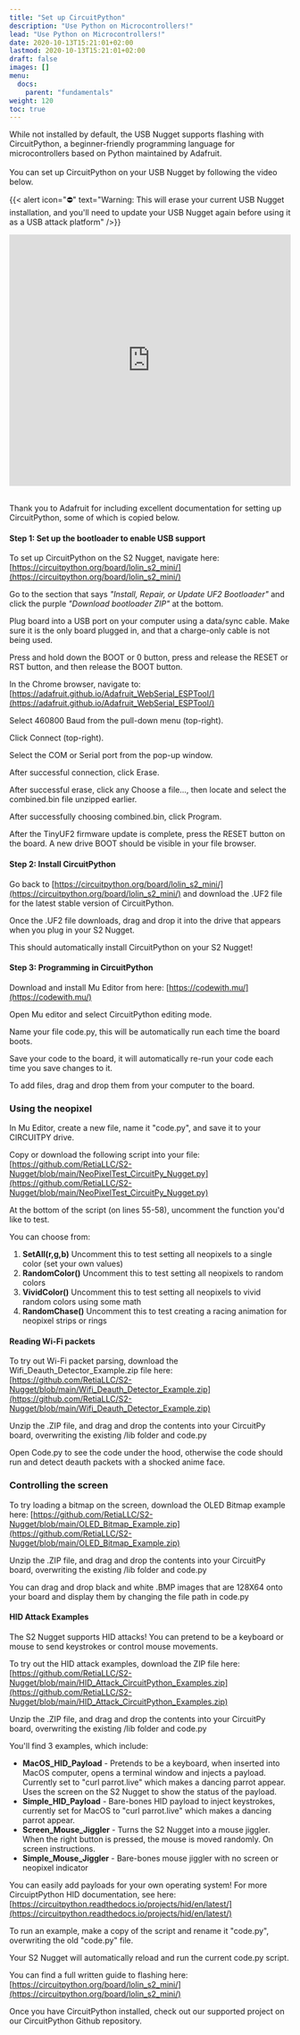 ```yaml
---
title: "Set up CircuitPython"
description: "Use Python on Microcontrollers!"
lead: "Use Python on Microcontrollers!"
date: 2020-10-13T15:21:01+02:00
lastmod: 2020-10-13T15:21:01+02:00
draft: false
images: []
menu:
  docs:
    parent: "fundamentals"
weight: 120
toc: true
---
```


While not installed by default, the USB Nugget supports flashing with CircuitPython, a beginner-friendly programming language for microcontrollers based on Python maintained by Adafruit. 
<br /><br />
You can set up CircuitPython on your USB Nugget by following the video below.

{{< alert icon="⛔️" text="Warning: This will erase your current USB Nugget installation, and you'll need to update your USB Nugget again before using it as a USB attack platform" />}}

<iframe width="100%" height="450" src="https://www.youtube.com/embed/8JJkAxRp8cw" title="YouTube video player" frameborder="0" allow="accelerometer; autoplay; clipboard-write; encrypted-media; gyroscope; picture-in-picture" allowfullscreen></iframe>
<br /><br />

Thank you to Adafruit for including excellent documentation for setting up CircuitPython, some of which is copied below.
#### Step 1: Set up the bootloader to enable USB support
To set up CircuitPython on the S2 Nugget, navigate here: [https://circuitpython.org/board/lolin_s2_mini/](https://circuitpython.org/board/lolin_s2_mini/)

Go to the section that says <em>"Install, Repair, or Update UF2 Bootloader"</em> and click the purple <em>"Download bootloader ZIP"</em> at the bottom.

Plug board into a USB port on your computer using a data/sync cable. Make sure it is the only board plugged in, and that a charge-only cable is not being used.

Press and hold down the BOOT or 0 button, press and release the RESET or RST button, and then release the BOOT button.

In the Chrome browser, navigate to: [https://adafruit.github.io/Adafruit_WebSerial_ESPTool/](https://adafruit.github.io/Adafruit_WebSerial_ESPTool/)

Select 460800 Baud from the pull-down menu (top-right).

Click Connect (top-right).

Select the COM or Serial port from the pop-up window.

After successful connection, click Erase.

After successful erase, click any Choose a file..., then locate and select the combined.bin file unzipped earlier.

After successfully choosing combined.bin, click Program.

After the TinyUF2 firmware update is complete, press the RESET button on the board. A new drive BOOT should be visible in your file browser.

#### Step 2: Install CircuitPython
Go back to [https://circuitpython.org/board/lolin_s2_mini/](https://circuitpython.org/board/lolin_s2_mini/) and download the .UF2 file for the latest stable version of CircuitPython.

Once the .UF2 file downloads, drag and drop it into the drive that appears when you plug in your S2 Nugget.

This should automatically install CircuitPython on your S2 Nugget!

#### Step 3: Programming in CircuitPython
Download and install Mu Editor from here: [https://codewith.mu/](https://codewith.mu/)

Open Mu editor and select CircuitPython editing mode.

Name your file code.py, this will be automatically run each time the board boots.

Save your code to the board, it will automatically re-run your code each time you save changes to it.

To add files, drag and drop them from your computer to the board.

### Using the neopixel
In Mu Editor, create a new file, name it "code.py", and save it to your CIRCUITPY drive.

Copy or download the following script into your file: [https://github.com/RetiaLLC/S2-Nugget/blob/main/NeoPixelTest_CircuitPy_Nugget.py](https://github.com/RetiaLLC/S2-Nugget/blob/main/NeoPixelTest_CircuitPy_Nugget.py)

At the bottom of the script (on lines 55-58), uncomment the function you'd like to test.

You can choose from:
1. **SetAll(r,g,b)** Uncomment this to test setting all neopixels to a single color (set your own values)
2. **RandomColor()** Uncomment this to test setting all neopixels to random colors
3. **VividColor()** Uncomment this to test setting all neopixels to vivid random colors using some math
4. **RandomChase()** Uncomment this to test creating a racing animation for neopixel strips or rings

#### Reading Wi-Fi packets
To try out Wi-Fi packet parsing, download the Wifi_Deauth_Detector_Example.zip file here: [https://github.com/RetiaLLC/S2-Nugget/blob/main/Wifi_Deauth_Detector_Example.zip](https://github.com/RetiaLLC/S2-Nugget/blob/main/Wifi_Deauth_Detector_Example.zip)

Unzip the .ZIP file, and drag and drop the contents into your CircuitPy board, overwriting the existing /lib folder and code.py

Open Code.py to see the code under the hood, otherwise the code should run and detect deauth packets with a shocked anime face.

### Controlling the screen
To try loading a bitmap on the screen, download the OLED Bitmap example here: [https://github.com/RetiaLLC/S2-Nugget/blob/main/OLED_Bitmap_Example.zip](https://github.com/RetiaLLC/S2-Nugget/blob/main/OLED_Bitmap_Example.zip)

Unzip the .ZIP file, and drag and drop the contents into your CircuitPy board, overwriting the existing /lib folder and code.py

You can drag and drop black and white .BMP images that are 128X64 onto your board and display them by changing the file path in code.py

#### HID Attack Examples
The S2 Nugget supports HID attacks! You can pretend to be a keyboard or mouse to send keystrokes or control mouse movements.

To try out the HID attack examples, download the ZIP file here: [https://github.com/RetiaLLC/S2-Nugget/blob/main/HID_Attack_CircuitPython_Examples.zip](https://github.com/RetiaLLC/S2-Nugget/blob/main/HID_Attack_CircuitPython_Examples.zip)

Unzip the .ZIP file, and drag and drop the contents into your CircuitPy board, overwriting the existing /lib folder and code.py

You'll find 3 examples, which include:
- **MacOS_HID_Payload** - Pretends to be a keyboard, when inserted into MacOS computer, opens a terminal window and injects a payload. Currently set to "curl parrot.live" which makes a dancing parrot appear. Uses the screen on the S2 Nugget to show the status of the payload.
- **Simple_HID_Payload** - Bare-bones HID payload to inject keystrokes, currently set for MacOS to "curl parrot.live" which makes a dancing parrot appear.
- **Screen_Mouse_Jiggler** - Turns the S2 Nugget into a mouse jiggler. When the right button is pressed, the mouse is moved randomly. On screen instructions.
- **Simple_Mouse_Jiggler** - Bare-bones mouse jiggler with no screen or neopixel indicator

You can easily add payloads for your own operating system! For more CircuiptPython HID documentation, see here: [https://circuitpython.readthedocs.io/projects/hid/en/latest/](https://circuitpython.readthedocs.io/projects/hid/en/latest/)

To run an example, make a copy of the script and rename it "code.py", overwriting the old "code.py" file.

Your S2 Nugget will automatically reload and run the current code.py script.

You can find a full written guide to flashing here: [https://circuitpython.org/board/lolin_s2_mini/](https://circuitpython.org/board/lolin_s2_mini/)

Once you have CircuitPython installed, check out our supported project on our CircuitPython Github repository. 